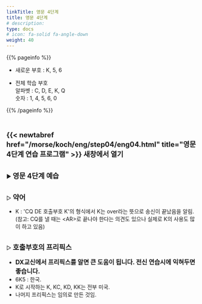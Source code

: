 ```yaml
---
linkTitle: 영문 4단계
title: 영문 4단계
# description: 
type: docs
# icon: fa-solid fa-angle-down
weight: 40
---
```


{{% pageinfo %}}

* 새로운 부호 : K, 5, 6

* 전체 학습 부호<br>
알파벳 : C, D, E, K, Q<br>
숫자 : 1, 4, 5, 6, 0<br>

{{% /pageinfo %}}

<br>

<b><span style="font-size:130%">{{< newtabref href="/morse/koch/eng/step04/eng04.html" title="영문 4단계 연습 프로그램" >}} 새창에서 열기</span></b>

<br>
▶ <b><span style="font-size:130%">영문 4단계 예습</span></b>
<br><br>

▷ <b><span style="font-size:130%">약어</span></b>
- K : 'CQ DE 호출부호 K'의 형식에서 K는 over라는 뜻으로 송신이 끝났음을 알림.<br>
  (참고: CQ를 낼 때는 &lt;AR&gt;로 끝나야 한다는 의견도 있으나 실제로 K의 사용도 많이 하고 있음)
<br><br>

▷ <b><span style="font-size:130%">호출부호의 프리픽스</span></b><br>
- <b><span style="font-size:115%">DX교신에서 프리픽스를 알면 큰 도움이 됩니다. 전신 연습시에 익혀두면 좋습니다.</span></b>
- 6K5 : 한국.
- K로 시작하는 K, KC, KD, KK는 전부 미국.
- 나머지 프리픽스는 임의로 만든 것임.
